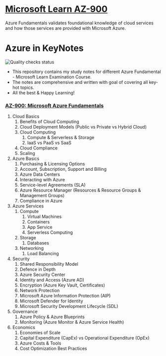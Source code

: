 # [Microsoft Learn AZ-900](https://docs.microsoft.com/en-us/learn/certifications/exams/az-900)
Azure Fundamentals validates foundational knowledge of cloud services and how those services are provided with Microsoft Azure.

# Azure in KeyNotes

![Quality checks status](https://github.com/undergroundwires/Azure-in-bullet-points/workflows/Quality%20checks/badge.svg)
- This repository contains my study notes for different Azure Fundamental - Microsoft Learn Examination Course.
- The notes are comprehensive and written with goal of covering all key-hot topics.  
- All the best & Happy Learning!

### [AZ-900: Microsoft Azure Fundamentals](./AZ-900.md)

1. Cloud Basics
   1. Benefits of Cloud Computing
   2. Cloud Deployment Models (Public vs Private vs Hybrid Cloud)
   3. Cloud Computing
      1. Compute & Serverless & Storage
      2. IaaS vs PaaS vs SaaS
   4. Cloud Compliance
   5. Scaling
2. Azure Basics
   1. Purchasing & Licensing Options
   2. Account, Subscription, Support and Billing
   3. Azure Data Centers
   4. Interacting with Azure
   5. Service-level Agreements (SLA)
   6. Azure Resource Manager (Resources & Resource Groups & Management Groups)
   7. Compliance in Azure
3. Azure Services
   1. Compute
      1. Virtual Machines
      2. Containers
      3. App Service
      4. Serverless Computing
   2. Storage
      1. Databases
   3. Networking
      1. Load Balancing
4. Security
   1. Shared Responsibility Model
   2. Defence in Depth
   3. Azure Security Center
   4. Identity and Access (Azure AD)
   5. Encryption (Azure Key Vault, Certificates)
   6. Network Protection
   7. Microsoft Azure Information Protection (AIP)
   8. Microsoft Defender for Identity
   9. Microsoft Security Development Lifecycle (SDL)
5. Governance
   1. Azure Policy & Azure Blueprints
   2. Monitoring (Azure Monitor & Azure Service Health)
6. Economics
   1. Economies of Scale
   2. Capital Expenditure (CapEx) vs Operational Expenditure (OpEx)
   3. Azure Costs & Tools
   4. Cost Optimization Best Practices
